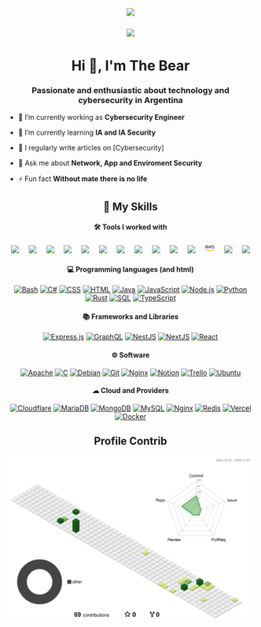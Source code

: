 <div align="center">
  <img height="150" src="https://encrypted-tbn0.gstatic.com/images?q=tbn:ANd9GcTFHK1SXEzrRS45gGl_qq5_pmcNCPAPq_sifw&s"  />
</div>

###

<div align="center">
  <img src="https://visitor-badge.laobi.icu/badge?page_id=TheBear90&"  />
</div>

###

<h1 align="center">Hi 👋, I'm The Bear</h1>

<h3 align="center"> Passionate and enthusiastic about technology and cybersecurity in Argentina</h3>

- 🔭 I’m currently working as **Cybersecurity Engineer**

- 🌱 I’m currently learning **IA and IA Security**

- 📝 I regularly write articles on [Cybersecurity]

- 💬 Ask me about **Network, App and Enviroment Security**

- ⚡ Fun fact **Without mate there is no life**
  
<h2 align="center">🌱 My Skills</h2>

<h4 align="center">🛠 Tools I worked with</h4>

<div align="center">
<img src="https://www.f5.com/content/dam/f5-com/global-assets/press-kit/digital/f5-logo-rgb.png" height="20"  />
<img width="12" />
<img src="https://companieslogo.com/img/orig/FTNT-745f92ba.png?t=1720244491" height="20"  />
<img width="12" />
<img src="https://companieslogo.com/img/orig/ANET-9ca7c0ac.svg?t=1720244490&download=true" height="20"  />
<img width="12" />
<img src="https://companieslogo.com/img/orig/AKAM-3e9b2ed5.svg?t=1720244490&download=true" height="20"  />
<img width="12" />
<img src="https://companieslogo.com/img/orig/DELL-d091c9c7.svg?t=1720244491&download=true" height="20"  />
<img width="12" />
<img src="https://companieslogo.com/img/orig/RDWR-e6565290.png?t=1720244493&download=true" height="20"  />
<img width="12" />
<img src="https://companieslogo.com/img/orig/MSFT-7d7cf874.svg?t=1722952497&download=true" height="20"  />
<img width="12" />
<img src="https://companieslogo.com/img/orig/ATEN-e1df15d5.svg?t=1720244490&download=true" height="20"  />
<img width="12" />
<img src="https://companieslogo.com/img/orig/VRNS-bc09c86a.svg?t=1720244494&download=true" height="20"  />
<img width="12" />
<img src="https://companieslogo.com/img/orig/PANW-442e45fd.svg?t=1720244493&download=true" height="20"  />
<img width="12" />
<img src="https://cdn.jsdelivr.net/gh/devicons/devicon/icons/kubernetes/kubernetes-plain.svg" height="20"  />
<img width="12" />
<img src="https://raw.githubusercontent.com/devicons/devicon/master/icons/amazonwebservices/amazonwebservices-original-wordmark.svg" height="20"  />
<img width="12" />
<img src="https://www.vectorlogo.zone/logos/microsoft_azure/microsoft_azure-icon.svg" height="20"  />
<img width="12" />
<img src="https://www.vectorlogo.zone/logos/google_cloud/google_cloud-icon.svg" height="20"  />

<h4 align="center">💻 Programming languages (and html)</h4>

<p align="center">
<a href="https://github.com/search?q=user%3ASammwyy1+language%3Abash"><img alt="Bash" src="https://img.shields.io/badge/Bash-121011.svg?logo=gnu-bash&logoColor=white"></a>
<a href="https://github.com/search?q=user%3ASammwyy1+language%3Acsharp"><img alt="C#" src="https://custom-icon-badges.demolab.com/badge/C%23-68217A.svg?logo=cs2&logoColor=white"></a>
<a href="https://github.com/search?q=user%3ASammwyy1+language%3Acss"><img alt="CSS" src="https://img.shields.io/badge/CSS-1572B6.svg?logo=css3&logoColor=white"></a>
<a href="https://github.com/search?q=user%3ASammwyy1+language%3Ahtml"><img alt="HTML" src="https://img.shields.io/badge/HTML-E34F26.svg?logo=html5&logoColor=white"></a>
<a href="https://github.com/search?q=user%3ASammwyy1+language%3Ajava"><img alt="Java" src="https://custom-icon-badges.demolab.com/badge/Java-007396.svg?logo=java&logoColor=white"></a>
<a href="https://github.com/search?q=user%3ASammwyy1+language%3Ajavascript"><img alt="JavaScript" src="https://img.shields.io/badge/JavaScript-F7DF1E.svg?logo=javascript&logoColor=black"></a>
<a href="https://github.com/search?q=user%3ASammwyy1+language%3Ajavascript"><img alt="Node.js" src="https://img.shields.io/badge/Node.js-43853D.svg?logo=node.js&logoColor=white"></a>
<a href="https://github.com/search?q=user%3ASammwyy1+language%3Apython"><img alt="Python" src="https://img.shields.io/badge/Python-14354C.svg?logo=python&logoColor=white"></a>
<a href="https://github.com/search?q=user%3ASammwyy1+language%3Arust"><img alt="Rust" src="https://img.shields.io/badge/Rust-000000.svg?logo=rust&logoColor=white"></a>
<a href="https://github.com/search?q=user%3ASammwyy1+language%3Asql"><img alt="SQL" src="https://custom-icon-badges.demolab.com/badge/SQL-025E8C.svg?logo=database&logoColor=white"></a>
<a href="https://github.com/search?q=user%3ASammwyy1+language%3AtypeScript"><img alt="TypeScript" src="https://img.shields.io/badge/TypeScript-007ACC.svg?logo=typescript&logoColor=white"></a>
</p>

<h4 align="center">📚 Frameworks and Libraries</h4>

<p align="center">
<a href="#"><img alt="Express.js" src="https://img.shields.io/badge/Express-404d59.svg?logo=express&logoColor=white"></a>
<a href="#"><img alt="GraphQL" src="https://img.shields.io/badge/graphql-E10098.svg?logo=graphql&logoColor=white"></a>
<a href="#"><img alt="NestJS" src="https://img.shields.io/badge/NestJS-E0234E.svg?logo=nestjs&logoColor=white"></a>
<a href="#"><img alt="NextJS" src="https://img.shields.io/badge/NextJS-000000.svg?logo=nextdotjs&logoColor=white"></a>
<a href="#"><img alt="React" src="https://img.shields.io/badge/React-61DAFB.svg?logo=react&logoColor=black"></a>
</p>

<h4 align="center">⚙ Software</h4>

<p align="center">
<a href="#"><img alt="Apache" src="https://img.shields.io/badge/Apache-D22128.svg?logo=apache&logoColor=white"></a>
<a href="#"><img alt="C" src="https://img.shields.io/badge/C-00599C?logo=C-00599C&logo=c&logoColor=white"></a>
<a href="#"><img alt="Debian" src="https://img.shields.io/badge/Debian-A81D33.svg?logo=debian&logoColor=white"></a>
<a href="#"><img alt="Git" src="https://img.shields.io/badge/Git-F05033.svg?logo=git&logoColor=white"></a>
<a href="#"><img alt="Nginx" src="https://img.shields.io/badge/Nginx-009639.svg?logo=nginx&logoColor=white"></a>
<a href="#"><img alt="Notion" src="https://img.shields.io/badge/Notion-010101.svg?logo=notion&logoColor=white"></a>
<a href="#"><img alt="Trello" src="https://img.shields.io/badge/Trello-0052CC.svg?logo=trello&logoColor=white"></a>
<a href="#"><img alt="Ubuntu" src="https://img.shields.io/badge/Ubuntu-E95420.svg?logo=ubuntu&logoColor=white"></a>
</p>

<h4 align="center">☁ Cloud and Providers</h4>

<p align="center">
<a href="#"><img alt="Cloudflare" src="https://img.shields.io/badge/Cloudflare-F38020.svg?logo=cloudflare&logoColor=white"></a>
<a href="#"><img alt="MariaDB" src="https://img.shields.io/badge/MariaDB-003545.svg?logo=mariadb&logoColor=white"></a>
<a href="#"><img alt="MongoDB" src="https://img.shields.io/badge/MongoDB-47A248.svg?logo=mongodb&logoColor=white"></a>
<a href="#"><img alt="MySQL" src="https://img.shields.io/badge/MySQL-00f.svg?logo=mysql&logoColor=white"></a>
<a href="#"><img alt="Nginx" src="https://img.shields.io/badge/Nginx-009639.svg?logo=nginx&logoColor=white"></a>
<a href="#"><img alt="Redis" src="https://img.shields.io/badge/Redis-DC382D.svg?logo=redis&logoColor=white"></a>
<a href="#"><img alt="Vercel" src="https://img.shields.io/badge/Vercel-000000.svg?logo=vercel&logoColor=white"></a>
<a href="#"><img alt="Docker" src="https://img.shields.io/badge/Docker-2CA5E0?logo=docker&logoColor=white"></a>
</p>

</div>

<h2 align="center"> Profile Contrib</h2>

![](./profile-3d-contrib/profile-green-animate.svg)

###

<!---
TheBear90/TheBear90 is a ✨ special ✨ repository because its `README.md` (this file) appears on your GitHub profile.
You can click the Preview link to take a look at your changes.
--->
